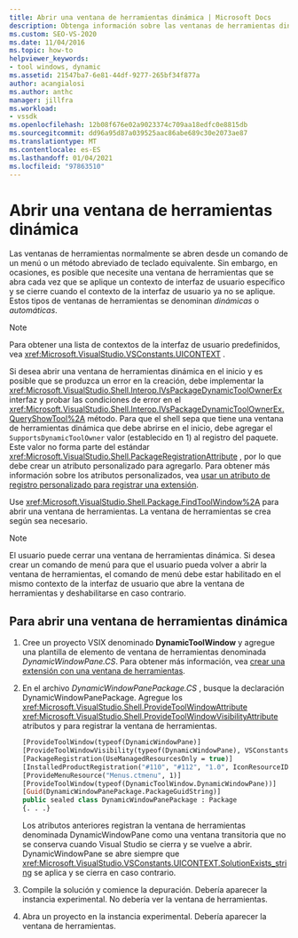 ```yaml
---
title: Abrir una ventana de herramientas dinámica | Microsoft Docs
description: Obtenga información sobre las ventanas de herramientas dinámicas, que se abre cada vez que se aplica un contexto de interfaz de usuario específico y se cierra cuando el contexto de la interfaz de usuario ya no se aplica.
ms.custom: SEO-VS-2020
ms.date: 11/04/2016
ms.topic: how-to
helpviewer_keywords:
- tool windows, dynamic
ms.assetid: 21547ba7-6e81-44df-9277-265bf34f877a
author: acangialosi
ms.author: anthc
manager: jillfra
ms.workload:
- vssdk
ms.openlocfilehash: 12b08f676e02a9023374c709aa18edfc0e8815db
ms.sourcegitcommit: dd96a95d87a039525aac86abe689c30e2073ae87
ms.translationtype: MT
ms.contentlocale: es-ES
ms.lasthandoff: 01/04/2021
ms.locfileid: "97863510"
---
```

# <a name="open-a-dynamic-tool-window"></a>Abrir una ventana de herramientas dinámica
Las ventanas de herramientas normalmente se abren desde un comando de un menú o un método abreviado de teclado equivalente. Sin embargo, en ocasiones, es posible que necesite una ventana de herramientas que se abra cada vez que se aplique un contexto de interfaz de usuario específico y se cierre cuando el contexto de la interfaz de usuario ya no se aplique. Estos tipos de ventanas de herramientas se denominan *dinámicas* o *automáticas*.

> [!NOTE]
> Para obtener una lista de contextos de la interfaz de usuario predefinidos, vea <xref:Microsoft.VisualStudio.VSConstants.UICONTEXT> .

 Si desea abrir una ventana de herramientas dinámica en el inicio y es posible que se produzca un error en la creación, debe implementar la <xref:Microsoft.VisualStudio.Shell.Interop.IVsPackageDynamicToolOwnerEx> interfaz y probar las condiciones de error en el <xref:Microsoft.VisualStudio.Shell.Interop.IVsPackageDynamicToolOwnerEx.QueryShowTool%2A> método. Para que el shell sepa que tiene una ventana de herramientas dinámica que debe abrirse en el inicio, debe agregar el `SupportsDynamicToolOwner` valor (establecido en 1) al registro del paquete. Este valor no forma parte del estándar <xref:Microsoft.VisualStudio.Shell.PackageRegistrationAttribute> , por lo que debe crear un atributo personalizado para agregarlo. Para obtener más información sobre los atributos personalizados, vea [usar un atributo de registro personalizado para registrar una extensión](../extensibility/registering-and-unregistering-vspackages.md#using-a-custom-registration-attribute-to-register-an-extension).

 Use <xref:Microsoft.VisualStudio.Shell.Package.FindToolWindow%2A> para abrir una ventana de herramientas. La ventana de herramientas se crea según sea necesario.

> [!NOTE]
> El usuario puede cerrar una ventana de herramientas dinámica. Si desea crear un comando de menú para que el usuario pueda volver a abrir la ventana de herramientas, el comando de menú debe estar habilitado en el mismo contexto de la interfaz de usuario que abre la ventana de herramientas y deshabilitarse en caso contrario.

## <a name="to-open-a-dynamic-tool-window"></a>Para abrir una ventana de herramientas dinámica

1. Cree un proyecto VSIX denominado **DynamicToolWindow** y agregue una plantilla de elemento de ventana de herramientas denominada *DynamicWindowPane.CS*. Para obtener más información, vea [crear una extensión con una ventana de herramientas](../extensibility/creating-an-extension-with-a-tool-window.md).

2. En el archivo *DynamicWindowPanePackage.CS* , busque la declaración DynamicWindowPanePackage. Agregue los <xref:Microsoft.VisualStudio.Shell.ProvideToolWindowAttribute> <xref:Microsoft.VisualStudio.Shell.ProvideToolWindowVisibilityAttribute> atributos y para registrar la ventana de herramientas.

    ```vb
    [ProvideToolWindow(typeof(DynamicWindowPane)]
    [ProvideToolWindowVisibility(typeof(DynamicWindowPane), VSConstants.UICONTEXT.SolutionExists_string)]
    [PackageRegistration(UseManagedResourcesOnly = true)]
    [InstalledProductRegistration("#110", "#112", "1.0", IconResourceID = 400)] // Info on this package for Help/About
    [ProvideMenuResource("Menus.ctmenu", 1)]
    [ProvideToolWindow(typeof(DynamicToolWindow.DynamicWindowPane))]
    [Guid(DynamicWindowPanePackage.PackageGuidString)]
    public sealed class DynamicWindowPanePackage : Package
    {. . .}
    ```

     Los atributos anteriores registran la ventana de herramientas denominada DynamicWindowPane como una ventana transitoria que no se conserva cuando Visual Studio se cierra y se vuelve a abrir. DynamicWindowPane se abre siempre que <xref:Microsoft.VisualStudio.VSConstants.UICONTEXT.SolutionExists_string> se aplica y se cierra en caso contrario.

3. Compile la solución y comience la depuración. Debería aparecer la instancia experimental. No debería ver la ventana de herramientas.

4. Abra un proyecto en la instancia experimental. Debería aparecer la ventana de herramientas.
